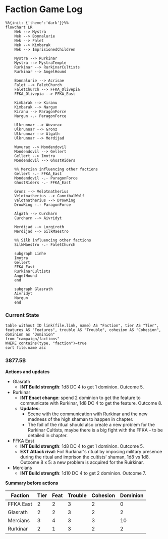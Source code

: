 # Faction Game Log

```mermaid
%%{init: {'theme':'dark'}}%%
flowchart LR
    Nek --> Mystra
    Nek --> Bonnalurie
    Nek --> Falet
    Nek --> Kimbarak
    Nek --> ImprisionedChildren
    
    Mystra --> Rurkinar
    Mystra --> MystraTemple
    Rurkinar --> RurkinarCultists
    Rurkinar --> AngelHound
    
    Bonnalurie --> Acrisae
    Falet --> FaletChurch
    FaletChurch --> FFKA_Olivepia
    FFKA_Olivepia --> FFKA_East
	
	Kimbarak --> Kiranu
	Kimbarak --> Nargun
	Kiranu --> ParagonForce
	Nargun -.- ParagonForce
    
    Ulkrunnar --> Wuvurax
    Ulkrunnar --> Gronz
    Ulkrunnar --> Algath
    Ulkrunnar --> Merdijad
    
    Wuvurax --> Mondendovil
    Mondendovil --> Gellert
    Gellert --> Imotra
    Mondendovil --> GhostRiders
    
    %% Mercian influencing other factions
    Gellert -.- FFKA_East
    Mondendovil -.- ParagonForce
    GhostRiders -.- FFKA_East
	
	Gronz --> Velotnatherius
	Velotnatherius --> CannibalWolf
	Velotnatherius --> DrowKing
	DrowKing -.- ParagonForce
	
	Algath --> Curcharn
	Curcharn --> Aivridyt
	
	Merdijad --> Lorqiroth
	Merdijad --> SilkMaestro
	
	%% Silk influencing other factions
	SilkMaestro -.- FaletChurch
	
    subgraph Linhe
    Imotra
    Gellert
    FFKA_East
    RurkinarCultists
    AngelHound
    end
    
    subgraph Glasrath
    Aivridyt
    Nargun
    end
```
### Current State

```dataview
table without ID link(file.link, name) AS "Faction", tier AS "Tier", features AS "Features", trouble AS "Trouble", cohesion AS "Cohesion", dominion as "Dominion"
from "campaign/factions"
WHERE contains(type, "faction")=true
sort file.name asc
```


### 3877.5B

**Actions and updates**
- Glasrath
	- **INT Build strength**: 1d8 DC 4 to get 1 dominion. Outcome 5.
- Rurkinar
	- **INT Enact change**: spend 2 dominion to get the feature to communicate with Rurkinar, 1d8 DC 4 to get the feature. Outcome 8.
	- **Updates:**
		- Scene with the communication with Rurkinar and the new madness of the high shaman to happen in chapter.
		- The foil of the ritual should also create a new problem for the Rurkinar Cultists, maybe there is a big fight with the FFKA - to be detailed in chapter.
- FFKA East
	- **INT Build strength**: 1d8 DC 4 to get 1 dominion. Outcome 5.
	- **EXT Attack rival**: Foil Rurkinar's ritual by imposing military presence during the ritual and imprison the cultists' shaman, 1d8 vs 1d8. Outcome 8 x 5: a new problem is acquired for the Ruirkinar.
- Mercians
	- **INT Build strength**: 1d10 DC 4 to get 2 dominion. Outcome 7.

**Summary before actions**

| Faction   | Tier | Feat | Trouble | Cohesion | Dominion |
| --------- | ---- | ---- | ------- | -------- | -------- |
| FFKA East | 2    | 2    | 3       | 2        | 0        |
| Glasrath  | 2    | 2    | 3       | 2        | 2        |
| Mercians  | 3    | 4    | 3       | 3        | 10       |
| Rurkinar  | 2    | 1    | 3       | 2        | 2        |





